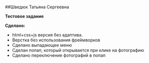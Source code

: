 ##Шведюк Татьяна Сергеевна

**Тестовое задание**

**Сделано:**

 - html+css+js версия без адаптива.
 - Верстка без использования фреймворков
 - Сделано выпадающее меню
 - Сделан попап, который открывается при клике на фотографию
 - Сделано переключение фотографий в попап


